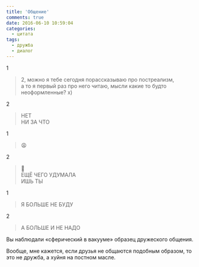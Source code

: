 ```yaml
---
title: 'Общение'
comments: true
date: 2016-06-10 10:59:04
categories:
  - цитата
tags:
  - дружба
  - диалог
---
```


1

> 2, можно я&nbsp;тебе сегодня порассказываю про постреализм, а&nbsp;то&nbsp;я&nbsp;первый раз про него читаю, мысли какие то&nbsp;будто неоформленные? х)

2

> НЕТ<br>
> НИ&nbsp;ЗА&nbsp;ЧТО

1

> &#128553;

2

> &#128548;<br>
> ЕЩЁ ЧЕГО УДУМАЛА<br>
> ИШЬ ТЫ

1

> Я&nbsp;БОЛЬШЕ НЕ&nbsp;БУДУ

2

> А&nbsp;БОЛЬШЕ И&nbsp;НЕ&nbsp;НАДО

Вы&nbsp;наблюдали &laquo;сферический в&nbsp;вакууме&raquo; образец дружеского общения.

Вообще, мне кажется, если друзья не общаются подобным образом, то это не дружба, а хуйня на постном масле.
